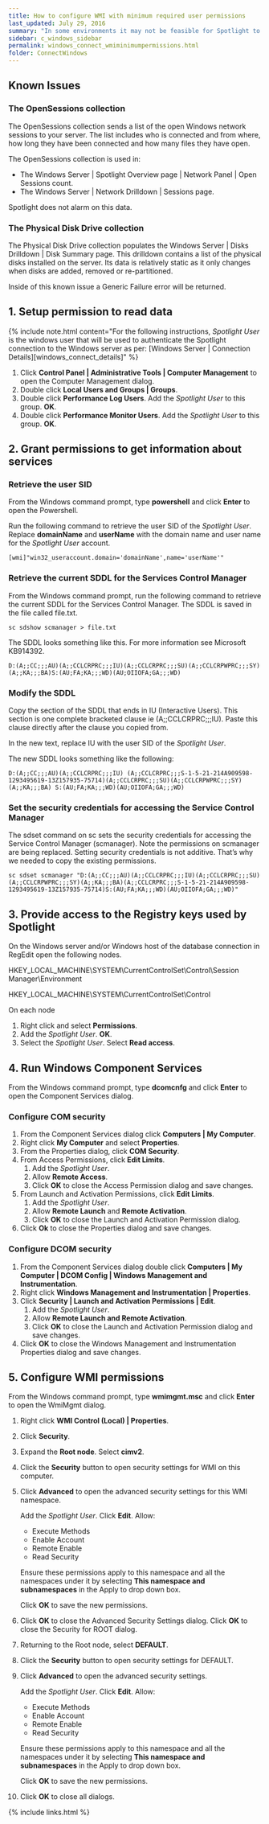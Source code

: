 ```yaml
---
title: How to configure WMI with minimum required user permissions
last_updated: July 29, 2016
summary: "In some environments it may not be feasible for Spotlight to connect to the Windows server with an account that is a member of the Administrators group. The following instructions are provided for these environments. Note that there are known issues with this procedure as documented below."
sidebar: c_windows_sidebar
permalink: windows_connect_wmiminimumpermissions.html
folder: ConnectWindows
---
```

 


## Known Issues

### The OpenSessions collection

The OpenSessions collection sends a list of the open Windows network sessions to your server. The list includes who is connected and from where, how long they have been connected and how many files they have open.

The OpenSessions collection is used in:

* The Windows Server \| Spotlight Overview page \| Network Panel \| Open Sessions count.
* The Windows Server \| Network Drilldown \| Sessions page.

Spotlight does not alarm on this data.

### The Physical Disk Drive collection

The Physical Disk Drive collection populates the Windows Server \| Disks Drilldown \| Disk Summary page. This drilldown contains a list of the physical disks installed on the server. Its data is relatively static as it only changes when disks are added, removed or re-partitioned.

Inside of this known issue a Generic Failure error will be returned.


## 1. Setup permission to read data

{% include note.html content="For the following instructions, *Spotlight User* is the windows user that will be used to authenticate the Spotlight connection to the Windows server as per: [Windows Server \| Connection Details][windows_connect_details]" %}

1. Click **Control Panel \| Administrative Tools \| Computer Management** to open the Computer Management dialog.
2. Double click **Local Users and Groups \| Groups**.
3. Double click **Performance Log Users**. Add the *Spotlight User* to this group. **OK**.
4. Double click **Performance Monitor Users**. Add the *Spotlight User* to this group. **OK**.


## 2. Grant permissions to get information about services

### Retrieve the user SID

From the Windows command prompt, type **powershell** and click **Enter** to open the Powershell.

Run the following command to retrieve the user SID of the *Spotlight User*. Replace **domainName** and **userName** with the domain name and user name for the *Spotlight User* account.

```
[wmi]"win32_useraccount.domain='domainName',name='userName'"
```

### Retrieve the current SDDL for the Services Control Manager

From the Windows command prompt, run the following command to retrieve the current SDDL for the Services Control Manager. The SDDL is saved in the file called file.txt.

```
sc sdshow scmanager > file.txt
```

The SDDL looks something like this. For more information see Microsoft KB914392.

```
D:(A;;CC;;;AU)(A;;CCLCRPRC;;;IU)(A;;CCLCRPRC;;;SU)(A;;CCLCRPWPRC;;;SY)(A;;KA;;;BA)S:(AU;FA;KA;;;WD)(AU;OIIOFA;GA;;;WD)
```

### Modify the SDDL

Copy the section of the SDDL that ends in IU (Interactive Users). This section is one complete bracketed clause ie (A;;CCLCRPRC;;;IU). Paste this clause directly after the clause you copied from.

In the new text, replace IU with the user SID of the *Spotlight User*.

The new SDDL looks something like the following:

```
D:(A;;CC;;;AU)(A;;CCLCRPRC;;;IU) (A;;CCLCRPRC;;;S-1-5-21-214A909598-1293495619-13Z157935-75714)(A;;CCLCRPRC;;;SU)(A;;CCLCRPWPRC;;;SY)(A;;KA;;;BA) S:(AU;FA;KA;;;WD)(AU;OIIOFA;GA;;;WD)
```

### Set the security credentials for accessing the Service Control Manager

The sdset command on sc sets the security credentials for accessing the Service Control Manager (scmanager). Note the permissions on scmanager are being replaced. Setting security credentials is not additive. That’s why we needed to copy the existing permissions.

```
sc sdset scmanager "D:(A;;CC;;;AU)(A;;CCLCRPRC;;;IU)(A;;CCLCRPRC;;;SU)(A;;CCLCRPWPRC;;;SY)(A;;KA;;;BA)(A;;CCLCRPRC;;;S-1-5-21-214A909598-1293495619-13Z157935-75714)S:(AU;FA;KA;;;WD)(AU;OIIOFA;GA;;;WD)"
```

## 3. Provide access to the Registry keys used by Spotlight


On the Windows server and/or Windows host of the database connection in RegEdit open the following nodes.

HKEY_LOCAL_MACHINE\SYSTEM\CurrentControlSet\Control\Session Manager\Environment

HKEY_LOCAL_MACHINE\SYSTEM\CurrentControlSet\Control

On each node

1. Right click and select **Permissions**.
2. Add the *Spotlight User*. **OK**.
3. Select the *Spotlight User*. Select **Read access**.


## 4. Run Windows Component Services

From the Windows command prompt, type **dcomcnfg** and click **Enter** to open the Component Services dialog.

### Configure COM security

1. From the Component Services dialog click **Computers \| My Computer**.
2. Right click **My Computer** and select **Properties**.
3. From the Properties dialog, click **COM Security**.
4. From Access Permissions, click **Edit Limits**.
    1. Add the *Spotlight User*.
    2. Allow **Remote Access**.
    3. Click **OK** to close the Access Permission dialog and save changes.
5. From Launch and Activation Permissions, click **Edit Limits**.
    1. Add the *Spotlight User*.
    2. Allow **Remote Launch** and **Remote Activation**.
    3. Click **OK** to close the Launch and Activation Permission dialog.
6. Click **Ok** to close the Properties dialog and save changes.

### Configure DCOM security

1. From the Component Services dialog double click **Computers \| My Computer \| DCOM Config \| Windows Management and Instrumentation**.
2. Right click **Windows Management and Instrumentation \| Properties**.
3. Click **Security \|  Launch and Activation Permissions \| Edit**.
    1. Add the *Spotlight User*.
    2. Allow **Remote Launch and Remote Activation**.
    3. Click **OK** to close the Launch and Activation Permission dialog and save changes.
4. Click **OK** to close the Windows Management and Instrumentation Properties dialog and save changes.


## 5. Configure WMI permissions

From the Windows command prompt, type **wmimgmt.msc** and click **Enter** to open the WmiMgmt dialog.

1. Right click **WMI Control (Local) \| Properties**.
2. Click **Security**.
3. Expand the **Root node**. Select **cimv2**.
4. Click the **Security** button to open security settings for WMI on this computer.
5. Click **Advanced** to open the advanced security settings for this WMI namespace.

    Add the *Spotlight User*. Click **Edit**. Allow:

    * Execute Methods
    * Enable Account
    * Remote Enable
    * Read Security

    Ensure these permissions apply to this namespace and all the namespaces under it by selecting **This namespace and subnamespaces** in the Apply to drop down box.

    Click **OK** to save the new permissions.

6. Click **OK** to close the Advanced Security Settings dialog. Click **OK** to close the Security for ROOT dialog.
7. Returning to the Root node, select **DEFAULT**.
8. Click the **Security** button to open security settings for DEFAULT.
9. Click **Advanced** to open the advanced security settings.

    Add the *Spotlight User*. Click **Edit**. Allow:

    * Execute Methods
    * Enable Account
    * Remote Enable
    * Read Security

    Ensure these permissions apply to this namespace and all the namespaces under it by selecting **This namespace and subnamespaces** in the Apply to drop down box.

    Click **OK** to save the new permissions.

10. Click **OK** to close all dialogs.


{% include links.html %}
